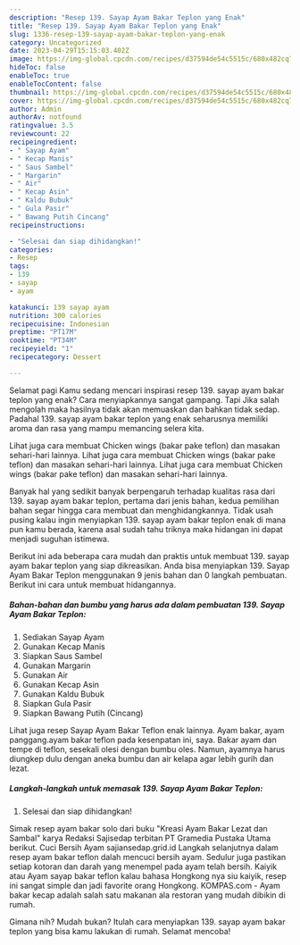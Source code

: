 ```yaml
---
description: "Resep 139. Sayap Ayam Bakar Teplon yang Enak"
title: "Resep 139. Sayap Ayam Bakar Teplon yang Enak"
slug: 1336-resep-139-sayap-ayam-bakar-teplon-yang-enak
category: Uncategorized
date: 2023-04-29T15:15:03.402Z
image: https://img-global.cpcdn.com/recipes/d37594de54c5515c/680x482cq70/139-sayap-ayam-bakar-teplon-foto-resep-utama.jpg
hideToc: false
enableToc: true
enableTocContent: false
thumbnail: https://img-global.cpcdn.com/recipes/d37594de54c5515c/680x482cq70/139-sayap-ayam-bakar-teplon-foto-resep-utama.jpg
cover: https://img-global.cpcdn.com/recipes/d37594de54c5515c/680x482cq70/139-sayap-ayam-bakar-teplon-foto-resep-utama.jpg
author: Admin
authorAv: notfound
ratingvalue: 3.5
reviewcount: 22
recipeingredient:
- " Sayap Ayam"
- " Kecap Manis"
- " Saus Sambel"
- " Margarin"
- " Air"
- " Kecap Asin"
- " Kaldu Bubuk"
- " Gula Pasir"
- " Bawang Putih Cincang"
recipeinstructions:

- "Selesai dan siap dihidangkan!"
categories:
- Resep
tags:
- 139
- sayap
- ayam

katakunci: 139 sayap ayam 
nutrition: 300 calories
recipecuisine: Indonesian
preptime: "PT17M"
cooktime: "PT34M"
recipeyield: "1"
recipecategory: Dessert

---
```



Selamat pagi Kamu sedang mencari inspirasi resep 139. sayap ayam bakar teplon yang enak? Cara menyiapkannya sangat gampang. Tapi Jika salah mengolah maka hasilnya tidak akan memuaskan dan bahkan tidak sedap. Padahal 139. sayap ayam bakar teplon yang enak seharusnya memiliki aroma dan rasa yang mampu memancing selera kita.


Lihat juga cara membuat Chicken wings (bakar pake teflon) dan masakan sehari-hari lainnya. Lihat juga cara membuat Chicken wings (bakar pake teflon) dan masakan sehari-hari lainnya. Lihat juga cara membuat Chicken wings (bakar pake teflon) dan masakan sehari-hari lainnya.

Banyak hal yang sedikit banyak berpengaruh terhadap kualitas rasa dari 139. sayap ayam bakar teplon, pertama dari jenis bahan, kedua pemilihan bahan segar hingga cara membuat dan menghidangkannya. Tidak usah pusing kalau ingin menyiapkan 139. sayap ayam bakar teplon enak di mana pun kamu berada, karena asal sudah tahu triknya maka hidangan ini dapat menjadi suguhan istimewa.


Berikut ini ada beberapa cara mudah dan praktis untuk membuat 139. sayap ayam bakar teplon yang siap dikreasikan. Anda bisa menyiapkan 139. Sayap Ayam Bakar Teplon menggunakan 9 jenis bahan dan 0 langkah pembuatan. Berikut ini cara untuk membuat hidangannya.

<!--inarticleads1-->

##### Bahan-bahan dan bumbu yang harus ada dalam pembuatan 139. Sayap Ayam Bakar Teplon:

1. Sediakan  Sayap Ayam
1. Gunakan  Kecap Manis
1. Siapkan  Saus Sambel
1. Gunakan  Margarin
1. Gunakan  Air
1. Gunakan  Kecap Asin
1. Gunakan  Kaldu Bubuk
1. Siapkan  Gula Pasir
1. Siapkan  Bawang Putih (Cincang)


Lihat juga resep Sayap Ayam Bakar Teflon enak lainnya. Ayam bakar, ayam panggang.ayam bakar teflon pada kesenpatan ini, saya. Bakar ayam dan tempe di teflon, sesekali olesi dengan bumbu oles. Namun, ayamnya harus diungkep dulu dengan aneka bumbu dan air kelapa agar lebih gurih dan lezat. 

<!--inarticleads2-->

##### Langkah-langkah untuk memasak 139. Sayap Ayam Bakar Teplon:


1. Selesai dan siap dihidangkan!

Simak resep ayam bakar solo dari buku &#34;Kreasi Ayam Bakar Lezat dan Sambal&#34; karya Redaksi Sajisedap terbitan PT Gramedia Pustaka Utama berikut. Cuci Bersih Ayam sajiansedap.grid.id Langkah selanjutnya dalam resep ayam bakar teflon dalah mencuci bersih ayam. Sedulur juga pastikan setiap kotoran dan darah yang menempel pada ayam telah bersih. Kaiyik atau Ayam sayap bakar teflon kalau bahasa Hongkong nya siu kaiyik, resep ini sangat simple dan jadi favorite orang Hongkong. KOMPAS.com - Ayam bakar kecap adalah salah satu makanan ala restoran yang mudah dibikin di rumah. 

Gimana nih? Mudah bukan? Itulah cara menyiapkan 139. sayap ayam bakar teplon yang bisa kamu lakukan di rumah. Selamat mencoba!
